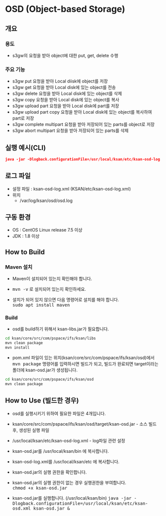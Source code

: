 # OSD (Object-based Storage)

## 개요

### 용도
* s3gw의 요청을 받아 object에 대한 put, get, delete 수행

### 주요 기능
* s3gw put 요청을 받아 Local diisk에 object를 저장
* s3gw get 요청을 받아 Local disk에 있는 object를 전송
* s3gw delete 요청을 받아 Local disk에 있는 object를 삭제
* s3gw copy 요청을 받아 Local disk에 있는 object를 복사
* s3gw upload part 요청을 받아 Local disk에 part를 저장
* s3gw upload part copy 요청을 받아 Local disk에 있는 object를 복사하여 part로 저장
* s3gw complete multipart 요청을 받아 저장되어 있는 parts를 object로 저장
* s3gw abort multipart 요청을 받아 저장되어 있는 parts를 삭제

## 실행 예시(CLI)
```json
java -jar -Dlogback.configurationFile=/usr/local/ksan/etc/ksan-osd-log.xml ksan-osd.jar &
```

## 로그 파일
* 설정 파일 : ksan-osd-log.xml (KSAN/etc/ksan-osd-log.xml)
* 위치
  * /var/log/ksan/osd/osd.log

## 구동 환경

* OS : CentOS Linux release 7.5 이상
* JDK : 1.8 이상

## How to Build

### Maven 설치
* Maven이 설치되어 있는지 확인해야 합니다.

* <kbd>mvn -v</kbd> 로 설치되어 있는지 확인하세요.

* 설치가 되어 있지 않으면 다음 명령어로 설치를 해야 합니다. <br> 
<kbd>sudo apt install maven</kbd>

### Build
* osd를 build하기 위해서 ksan-libs.jar가 필요합니다. 
```bash
cd ksan/core/src/com/pspace/ifs/ksan/libs
mvn clean package
mvn install
```
* pom.xml 파일이 있는 위치(ksan/core/src/com/pspace/ifs/ksan/osd)에서 <kbd>mvn package</kbd> 명령어를 입력하시면 빌드가 되고, 빌드가 완료되면 target이라는 폴더에 ksan-osd.jar가 생성됩니다.
```bash
cd ksan/core/src/com/pspace/ifs/ksan/osd
mvn clean package
```

## How to Use (빌드한 경우)

* osd를 실행시키기 위하여 필요한 파일은 4개입니다.
 * ksan/core/src/com/pspace/ifs/ksan/osd/target/ksan-osd.jar - 소스 빌드 후, 생성된 실행 파일	
 * /usr/local/ksan/etc/ksan-osd-log.xml - log파일 관련 설정
 
* ksan-osd.jar를 /usr/local/ksan/bin 에 복사합니다.
* ksan-osd-log.xml를 /usr/local/ksan/etc 에 복사합니다.

* ksan-osd.jar의 실행 권한을 확인합니다.
 * ksan-osd.jar의 실행 권한이 없는 경우 실행권한을 부여합니다. <br>
 <kbd>chmod +x ksan-osd.jar</kbd>
 
* ksan-osd.jar를 실행합니다. (/usr/local/ksan/bin)
<kbd>java -jar -Dlogback.configurationFile=/usr/local/ksan/etc/ksan-osd.xml ksan-osd.jar &</kbd>
